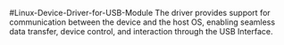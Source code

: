 #Linux-Device-Driver-for-USB-Module
The driver provides support for communication between the device and the host OS, enabling seamless data transfer, device control, and interaction through the USB Interface.
